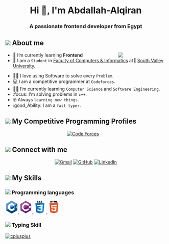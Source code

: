 <h1 align="center">Hi 👋, I'm Abdallah-Alqiran</h1>
<h3 align="center">A passionate frontend developer from Egypt</h3>

## <img src = "https://i.pinimg.com/originals/3f/7e/4e/3f7e4eff7c96e9fe4b8b4b1ff3f7bdb5.gif" width = 6.5%> About me
<img align="right" src="https://github.com/7oSkaaa/7oSkaaa/blob/main/Images/Right_Side.gif?raw=true" width=30%>

- 🌱 I’m currently learning **Frontend**
- :school: I am a `Student` in [Faculty of Computers & Informatics](https://www.svu.edu.eg/faculties/fci/en/home-page-en/) at [ٍSouth Valley University](https://www.svu.edu.eg/ar/).
<!--- :trophy: 2x `ECPC` Finalist.
- :trophy: 1x `ACPC` Finalist.-->
- :technologist: I love using Software to solve every `Problem`.
- :computer: I am a competitive programmer at `Codeforces`.
- :student: I’m currently learning `Computer Science` and `Software Engineering`.
- :focus: I'm solving problems in `c++`.
- :nerd_face: Always `learning new things`.
- :good_Ability: I am a `fast typer`.
<!--- :thinking: I’m currently open for a new `job opportunity`, this is [MY resume].-->

## <img src="https://media4.giphy.com/media/dMLmQfCO7lCA2gX3tw/giphy.gif?cid=ecf05e47ak6mwfu812269zzr8ydv529109qzpb8rszwnja9e&rid=giphy.gif&ct=s" width=10%> My Competitive Programming Profiles

<div align="center" width=100%>
  <a href="https://codeforces.com/profile/Abdallah-Alqiran"><img src="https://img.icons8.com/external-tal-revivo-shadow-tal-revivo/50/000000/external-codeforces-programming-competitions-and-contests-programming-community-logo-shadow-tal-revivo.png" alt="Code Forces" width=6%/></a>
	  &emsp; 
</div>

## <img src="https://github.com/7oSkaaa/7oSkaaa/blob/main/Images/Connect-with-me.gif?raw=true" width="10%"> Connect with me

<p align="center">
	<a href="mailto:abdallahalqiran765@gmail.com"><img img src="https://img.shields.io/badge/gmail-%23EA4335.svg?style=plastic&logo=gmail&logoColor=white" alt="Gmail"/></a>
	<a href="https://github.com/Abdallah-Alqiran"><img src="https://img.shields.io/badge/github-%23181717.svg?style=plastic&logo=github&logoColor=white" alt="GitHub"/></a>
	<a href="https://www.linkedin.com/in/abdallah-alqiran-1788ba290/"><img src="https://img.shields.io/badge/linkedin-%230A66C2.svg?style=plastic&logo=linkedin&logoColor=white" alt="LinkedIn"/></a>
</p>

## <img src="https://media2.giphy.com/media/QssGEmpkyEOhBCb7e1/giphy.gif?cid=ecf05e47a0n3gi1bfqntqmob8g9aid1oyj2wr3ds3mg700bl&rid=giphy.gif" width ="3%"> My Skills

### <img src = "https://miro.medium.com/v2/resize:fit:773/1*2Jlse2XsQGbT_eXn3kkBtg.jpeg" width=5%> Programming languages

<p align="left"> <a href="https://www.w3schools.com/cpp/" target="_blank" rel="noreferrer"> <img src="https://raw.githubusercontent.com/devicons/devicon/master/icons/cplusplus/cplusplus-original.svg" alt="cplusplus" width="40" height="40"/> </a> 
 <a href="https://www.w3schools.com/cs/" target="_blank" rel="noreferrer"> <img src="https://raw.githubusercontent.com/devicons/devicon/master/icons/csharp/csharp-original.svg" alt="csharp" width="40" height="40"/> </a> 
 <a href="https://www.w3schools.com/css/" target="_blank" rel="noreferrer"> <img src="https://raw.githubusercontent.com/devicons/devicon/master/icons/css3/css3-original-wordmark.svg" alt="css3" width="40" height="40"/> </a> 
 <a href="https://www.w3.org/html/" target="_blank" rel="noreferrer"> <img src="https://raw.githubusercontent.com/devicons/devicon/master/icons/html5/html5-original-wordmark.svg" alt="html5" width="40" height="40"/> </a> 
 </p>

### <img src = "https://miro.medium.com/v2/resize:fit:773/1*2Jlse2XsQGbT_eXn3kkBtg.jpeg" width=5%> Typing Skill
<p>
<a href="https://data.typeracer.com/pit/profile?user=abdallah_alqiran" target="_blank" rel="noreferrer"> <img src="https://th.bing.com/th/id/OIP.audzFF7J2jyYzsNfjOb9mwHaHa?rs=1&pid=ImgDetMain" alt="cplusplus" width="40" height="40"/> </a>
</p>
 



 











